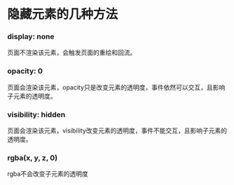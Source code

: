 # 隐藏元素的几种方法

### display: none

页面不渲染该元素，会触发页面的重绘和回流。

### opacity: 0

页面会渲染该元素，opacity只是改变元素的透明度，事件依然可以交互，且影响子元素的透明度。

### visibility: hidden

页面会渲染该元素，visibility改变元素的透明度，事件不能交互，且影响子元素的透明度。

### rgba(x, y, z, 0)

rgba不会改变子元素的透明度